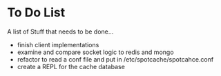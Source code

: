 # To Do List

A list of Stuff that needs to be done...

* finish client implementations
* examine and compare socket logic to redis and mongo
* refactor to read a conf file and put in /etc/spotcache/spotcahce.conf
* create a REPL for the cache database

